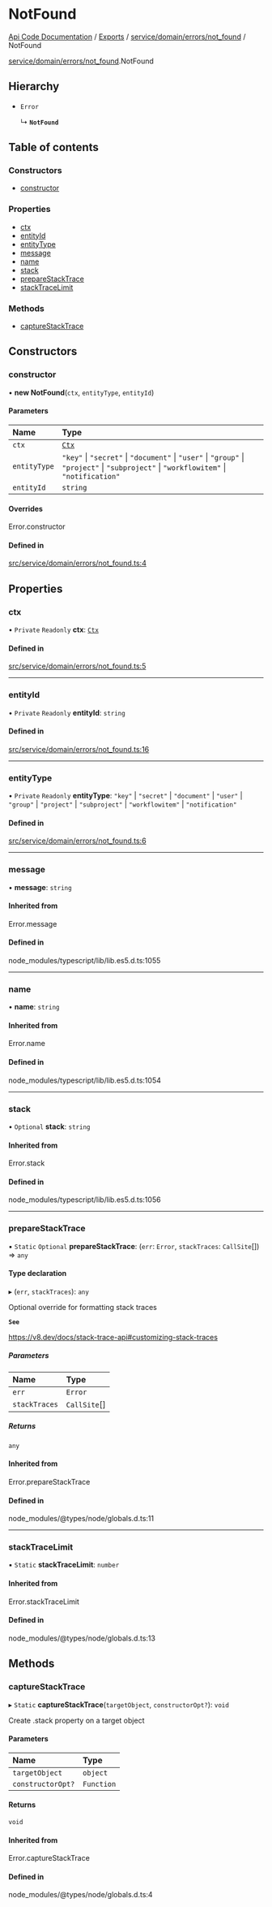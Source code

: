 # NotFound
 
[Api Code Documentation](../README.md) / [Exports](../modules.md) / [service/domain/errors/not\_found](../modules/service_domain_errors_not_found.md) / NotFound

[service/domain/errors/not_found](../modules/service_domain_errors_not_found.md).NotFound

## Hierarchy

- `Error`

  ↳ **`NotFound`**

## Table of contents

### Constructors

- [constructor](service_domain_errors_not_found.NotFound.md#constructor)

### Properties

- [ctx](service_domain_errors_not_found.NotFound.md#ctx)
- [entityId](service_domain_errors_not_found.NotFound.md#entityid)
- [entityType](service_domain_errors_not_found.NotFound.md#entitytype)
- [message](service_domain_errors_not_found.NotFound.md#message)
- [name](service_domain_errors_not_found.NotFound.md#name)
- [stack](service_domain_errors_not_found.NotFound.md#stack)
- [prepareStackTrace](service_domain_errors_not_found.NotFound.md#preparestacktrace)
- [stackTraceLimit](service_domain_errors_not_found.NotFound.md#stacktracelimit)

### Methods

- [captureStackTrace](service_domain_errors_not_found.NotFound.md#capturestacktrace)

## Constructors

### constructor

• **new NotFound**(`ctx`, `entityType`, `entityId`)

#### Parameters

| Name | Type |
| :------ | :------ |
| `ctx` | [`Ctx`](../interfaces/lib_ctx.Ctx.md) |
| `entityType` | ``"key"`` \| ``"secret"`` \| ``"document"`` \| ``"user"`` \| ``"group"`` \| ``"project"`` \| ``"subproject"`` \| ``"workflowitem"`` \| ``"notification"`` |
| `entityId` | `string` |

#### Overrides

Error.constructor

#### Defined in

[src/service/domain/errors/not_found.ts:4](https://github.com/openkfw/TruBudget/blob/a06c11b/api/src/service/domain/errors/not_found.ts#L4)

## Properties

### ctx

• `Private` `Readonly` **ctx**: [`Ctx`](../interfaces/lib_ctx.Ctx.md)

#### Defined in

[src/service/domain/errors/not_found.ts:5](https://github.com/openkfw/TruBudget/blob/a06c11b/api/src/service/domain/errors/not_found.ts#L5)

___

### entityId

• `Private` `Readonly` **entityId**: `string`

#### Defined in

[src/service/domain/errors/not_found.ts:16](https://github.com/openkfw/TruBudget/blob/a06c11b/api/src/service/domain/errors/not_found.ts#L16)

___

### entityType

• `Private` `Readonly` **entityType**: ``"key"`` \| ``"secret"`` \| ``"document"`` \| ``"user"`` \| ``"group"`` \| ``"project"`` \| ``"subproject"`` \| ``"workflowitem"`` \| ``"notification"``

#### Defined in

[src/service/domain/errors/not_found.ts:6](https://github.com/openkfw/TruBudget/blob/a06c11b/api/src/service/domain/errors/not_found.ts#L6)

___

### message

• **message**: `string`

#### Inherited from

Error.message

#### Defined in

node_modules/typescript/lib/lib.es5.d.ts:1055

___

### name

• **name**: `string`

#### Inherited from

Error.name

#### Defined in

node_modules/typescript/lib/lib.es5.d.ts:1054

___

### stack

• `Optional` **stack**: `string`

#### Inherited from

Error.stack

#### Defined in

node_modules/typescript/lib/lib.es5.d.ts:1056

___

### prepareStackTrace

▪ `Static` `Optional` **prepareStackTrace**: (`err`: `Error`, `stackTraces`: `CallSite`[]) => `any`

#### Type declaration

▸ (`err`, `stackTraces`): `any`

Optional override for formatting stack traces

**`See`**

https://v8.dev/docs/stack-trace-api#customizing-stack-traces

##### Parameters

| Name | Type |
| :------ | :------ |
| `err` | `Error` |
| `stackTraces` | `CallSite`[] |

##### Returns

`any`

#### Inherited from

Error.prepareStackTrace

#### Defined in

node_modules/@types/node/globals.d.ts:11

___

### stackTraceLimit

▪ `Static` **stackTraceLimit**: `number`

#### Inherited from

Error.stackTraceLimit

#### Defined in

node_modules/@types/node/globals.d.ts:13

## Methods

### captureStackTrace

▸ `Static` **captureStackTrace**(`targetObject`, `constructorOpt?`): `void`

Create .stack property on a target object

#### Parameters

| Name | Type |
| :------ | :------ |
| `targetObject` | `object` |
| `constructorOpt?` | `Function` |

#### Returns

`void`

#### Inherited from

Error.captureStackTrace

#### Defined in

node_modules/@types/node/globals.d.ts:4
